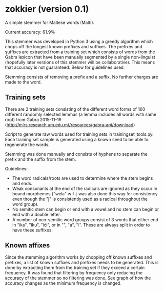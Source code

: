 # zokkier (version 0.1)
A simple stemmer for Maltese words (Malti).

Current accuracy: 61.9%

This stemmer was developed in Python 3 using a greedy algorithm which chops off the longest known prefixes and suffixes. The prefixes and suffixes are extracted from a training set which consists of words from the Ġabra lexicon that have been manually segmented by a single non-linguist (hopefully later versions of this stemmer will be collaborative). This means that accuracy is not guaranteed. Below for guidelines used.

Stemming consists of removing a prefix and a suffix. No further charges are made to the word.

## Training sets
There are 2 training sets consisting of the different word forms of 100 different randomly selected lemmas (a lemma includes all words with same root) from Ġabra 2015-11-19 (http://mlrs.research.um.edu.mt/resources/gabra-api/download)

Script to generate raw words used for training sets in trainingset_tools.py. Each training set sample is generated using a known seed to be able to regenerate the words.

Stemming was done manually and consists of hyphens to separate the prefix and the suffix from the stem.

Guidelines:
- The word radicals/roots are used to determine where the stem begins and ends.
- Weak consonants at the end of the radicals are ignored as they occur in bound morphemes ("wela" w-l-j was also done this way for consistency even though the "j" is consistently used as a radical throughout the word group).
- No semitic stem can begin or end with a vowel and no stem can begin or end with a double letter.
- A number of non-semitic word groups consist of 3 words that either end in "ika", "iku", "iċi", or in "", "a", "i". These are always split in order to have these suffixes.

## Known affixes
Since the stemming algorithm works by chopping off known suffixes and prefixes, a list of known suffixes and prefixes needs to be generated. This is done by extracting them from the training set if they exceed a certain frequency. It was found that filtering by frequency only reducing the accuracy of the stemmer so no filtering was done. See graph of how the accuracy changes as the minimum frequency is changed.
